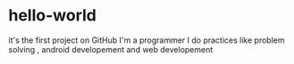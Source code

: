 # hello-world
it's the first project on GitHub
I'm a programmer I do practices like problem solving , android developement and web developement

